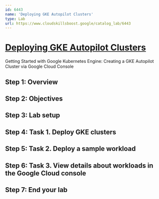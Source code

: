 ```yaml
---
id: 6443
name: 'Deploying GKE Autopilot Clusters'
type: Lab
url: https://www.cloudskillsboost.google/catalog_lab/6443
---
```


# [Deploying GKE Autopilot Clusters](https://www.cloudskillsboost.google/catalog_lab/6443)

Getting Started with Google Kubernetes Engine: Creating a GKE Autopilot Cluster via Google Cloud Console

## Step 1: Overview

## Step 2: Objectives

## Step 3: Lab setup

## Step 4: Task 1. Deploy GKE clusters

## Step 5: Task 2. Deploy a sample workload

## Step 6: Task 3. View details about workloads in the Google Cloud console

## Step 7: End your lab
